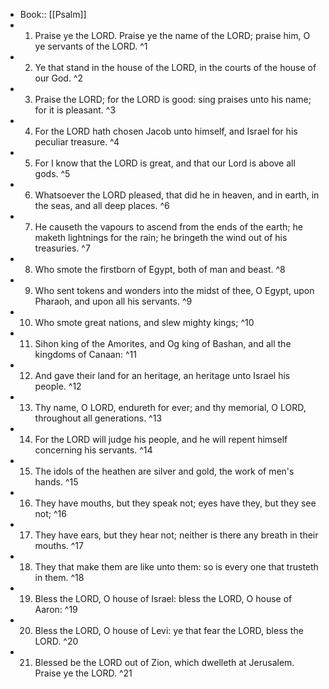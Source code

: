 - Book:: [[Psalm]]
- 1. Praise ye the LORD. Praise ye the name of the LORD; praise him, O ye servants of the LORD. ^1
- 2. Ye that stand in the house of the LORD, in the courts of the house of our God. ^2
- 3. Praise the LORD; for the LORD is good: sing praises unto his name; for it is pleasant. ^3
- 4. For the LORD hath chosen Jacob unto himself, and Israel for his peculiar treasure. ^4
- 5. For I know that the LORD is great, and that our Lord is above all gods. ^5
- 6. Whatsoever the LORD pleased, that did he in heaven, and in earth, in the seas, and all deep places. ^6
- 7. He causeth the vapours to ascend from the ends of the earth; he maketh lightnings for the rain; he bringeth the wind out of his treasuries. ^7
- 8. Who smote the firstborn of Egypt, both of man and beast. ^8
- 9. Who sent tokens and wonders into the midst of thee, O Egypt, upon Pharaoh, and upon all his servants. ^9
- 10. Who smote great nations, and slew mighty kings; ^10
- 11. Sihon king of the Amorites, and Og king of Bashan, and all the kingdoms of Canaan: ^11
- 12. And gave their land for an heritage, an heritage unto Israel his people. ^12
- 13. Thy name, O LORD, endureth for ever; and thy memorial, O LORD, throughout all generations. ^13
- 14. For the LORD will judge his people, and he will repent himself concerning his servants. ^14
- 15. The idols of the heathen are silver and gold, the work of men's hands. ^15
- 16. They have mouths, but they speak not; eyes have they, but they see not; ^16
- 17. They have ears, but they hear not; neither is there any breath in their mouths. ^17
- 18. They that make them are like unto them: so is every one that trusteth in them. ^18
- 19. Bless the LORD, O house of Israel: bless the LORD, O house of Aaron: ^19
- 20. Bless the LORD, O house of Levi: ye that fear the LORD, bless the LORD. ^20
- 21. Blessed be the LORD out of Zion, which dwelleth at Jerusalem. Praise ye the LORD. ^21
